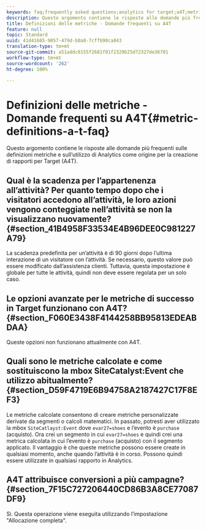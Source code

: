 ```yaml
---
keywords: faq;frequently asked questions;analytics for target;a4T;metric;metric definitions
description: Questo argomento contiene le risposte alle domande più frequenti sulle definizioni metriche e sull’utilizzo di Analytics come origine per la creazione di rapporti per Target (A4T).
title: Definizioni delle metriche - Domande frequenti su A4T
feature: null
topic: Standard
uuid: 41d41665-9057-479d-b0a8-7cffb90ca843
translation-type: tm+mt
source-git-commit: a51addc6155f2681f01f2329b25d72327de36701
workflow-type: tm+mt
source-wordcount: '262'
ht-degree: 100%

---
```



# Definizioni delle metriche - Domande frequenti su A4T{#metric-definitions-a-t-faq}

Questo argomento contiene le risposte alle domande più frequenti sulle definizioni metriche e sull’utilizzo di Analytics come origine per la creazione di rapporti per Target (A4T).

## Qual è la scadenza per l’appartenenza all’attività? Per quanto tempo dopo che i visitatori accedono all’attività, le loro azioni vengono conteggiate nell’attività se non la visualizzano nuovamente? {#section_41B4958F33534E4B96DEE0C981227A79}

La scadenza predefinita per un’attività è di 90 giorni dopo l’ultima interazione di un visitatore con l’attività. Se necessario, questo valore può essere modificato dall’assistenza clienti. Tuttavia, questa impostazione è globale per tutte le attività, quindi non deve essere regolata per un solo caso.

## Le opzioni avanzate per le metriche di successo in Target funzionano con A4T? {#section_F060E3438F4144258BB95813EDEABDAA}

Queste opzioni non funzionano attualmente con A4T.

## Quali sono le metriche calcolate e come sostituiscono la mbox SiteCatalyst:Event che utilizzo abitualmente? {#section_D59F4719E6B94758A2187427C17F8EF3}

Le metriche calcolate consentono di creare metriche personalizzate derivate da segmenti o calcoli matematici. In passato, potresti aver utilizzato la mbox `SiteCatlayst:Event` dove `evar27=shoes` e l’evento è `purchase` (acquisto). Ora crei un segmento in cui `evar27=shoes` e quindi crei una metrica calcolata in cui l’evento è `purchase` (acquisto) con il segmento applicato. Il vantaggio è che queste metriche possono essere create in qualsiasi momento, anche quando l’attività è in corso. Possono quindi essere utilizzate in qualsiasi rapporto in Analytics.

## A4T attribuisce conversioni a più campagne? {#section_7F15C727206440CD86B3A8CE77087DF9}

Sì. Questa operazione viene eseguita utilizzando l’impostazione &quot;Allocazione completa&quot;.

